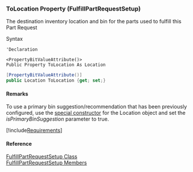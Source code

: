 ﻿### ToLocation Property (FulfillPartRequestSetup)

The destination inventory location and bin for the parts used to fulfill this Part Request

Syntax

```vbnet
'Declaration

<PropertyBitValueAttribute()>
Public Property ToLocation As Location
```

```csharp
[PropertyBitValueAttribute()]
public Location ToLocation {get; set;}
```

#### Remarks

To use a primary bin suggestion/recommendation that has been previously configured, use the [special constructor](FChoice.Toolkits.Clarify~FChoice.Toolkits.Clarify.Location~_ctor(String,Boolean).md) for the Location object and set the _isPrimaryBinSuggestion_ parameter to true.

[!include[Requirements](../partials/requirements.md)]

#### Reference

[FulfillPartRequestSetup Class](FChoice.Toolkits.Clarify~FChoice.Toolkits.Clarify.Logistics.FulfillPartRequestSetup.md)  
[FulfillPartRequestSetup Members](FChoice.Toolkits.Clarify~FChoice.Toolkits.Clarify.Logistics.FulfillPartRequestSetup_members.md)